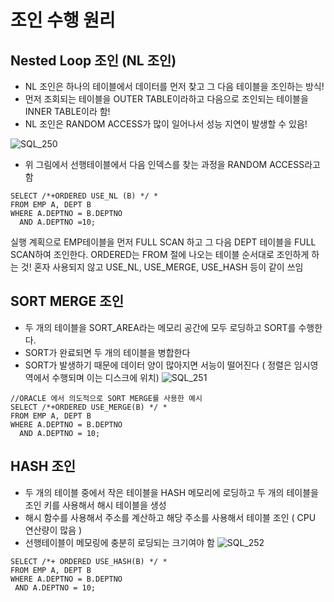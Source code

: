 # 조인 수행 원리

## Nested Loop 조인 (NL 조인)
- NL 조인은 하나의 테이블에서 데이터를 먼저 찾고 그 다음 테이블을 조인하는 방식!
- 먼저 조회되는 테이블을 OUTER TABLE이라하고 다음으로 조인되는 테이블을 INNER TABLE이라 함!
- NL 조인은 RANDOM ACCESS가 많이 일어나서 성능 지연이 발생할 수 있음!

![SQL_250](https://user-images.githubusercontent.com/53633646/110303377-a97f8880-803d-11eb-843d-ee9e226c5830.jpg)
- 위 그림에서 선행테이블에서 다음 인덱스를 찾는 과정을 RANDOM ACCESS라고 함

```
SELECT /*+ORDERED USE_NL (B) */ *
FROM EMP A, DEPT B
WHERE A.DEPTNO = B.DEPTNO
  AND A.DEPTNO =10;
```
실행 계획으로 EMP테이블을 먼저 FULL SCAN 하고 그 다음 DEPT 테이블을 FULL SCAN하여 조인한다.
ORDERED는 FROM 절에 나오는 테이블 순서대로 조인하게 하는 것! 혼자 사용되지 않고 USE_NL, USE_MERGE, USE_HASH 등이 같이 쓰임

## SORT MERGE 조인
- 두 개의 테이블을 SORT_AREA라는 메모리 공간에 모두 로딩하고 SORT를 수행한다. 
- SORT가 완료되면 두 개의 테이블을 병합한다
- SORT가 발생하기 때문에 데이터 양이 많아지면 서능이 떨어진다 ( 정렬은 임시영역에서 수행되며 이는 디스크에 위치)
![SQL_251](https://user-images.githubusercontent.com/53633646/110304038-738ed400-803e-11eb-83cc-24c969aa9667.jpg)

```
//ORACLE 에서 의도적으로 SORT MERGE를 사용한 예시
SELECT /*+ORDERED USE_MERGE(B) */ *
FROM EMP A, DEPT B
WHERE A.DEPTNO = B.DEPTNO
  AND A.DEPTNO = 10;
```

## HASH 조인
- 두 개의 테이블 중에서 작은 테이블을 HASH 메모리에 로딩하고 두 개의 테이블을 조인 키를 사용해서 해시 테이블을 생성
- 해시 함수를 사용해서 주소를 계산하고 해당 주소를 사용해서 테이블 조인 ( CPU 연산량이 많음 )
- 선행테이블이 메모링에 충분히 로딩되는 크기여야 함
![SQL_252](https://user-images.githubusercontent.com/53633646/110304620-27905f00-803f-11eb-9fef-e10d6434aab2.jpg)

```
SELECT /*+ ORDERED USE_HASH(B) */ *
FROM EMP A, DEPT B
WHERE A.DEPTNO = B.DEPTNO
 AND A.DEPTNO = 10;
```   

